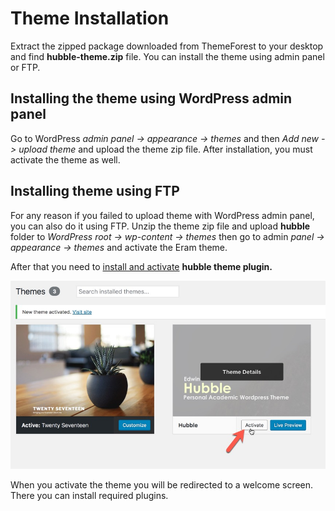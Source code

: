 # Theme Installation

Extract the zipped package downloaded from ThemeForest to your desktop and find **hubble-theme.zip** file. You can install the theme using admin panel or FTP.

## Installing the theme using WordPress admin panel

Go to WordPress _admin panel -&gt; appearance -&gt; themes_ and then _Add new -&gt; upload theme_ and upload the theme zip file. After installation, you must activate the theme as well.

## Installing theme using FTP

For any reason if you failed to upload theme with WordPress admin panel, you can also do it using FTP. Unzip the theme zip file and upload **hubble** folder to _WordPress root -&gt; wp-content -&gt; themes_ then go to admin _panel -&gt; appearance -&gt; themes_ and activate the Eram theme.

After that you need to [install and activate](plugins.md) **hubble theme plugin.**

![](.gitbook/assets/2017-05-29_14-45-39.jpg)

When you activate the theme you will be redirected to a welcome screen. There you can install required plugins.

